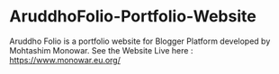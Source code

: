 # AruddhoFolio-Portfolio-Website
Aruddho Folio is a portfolio website for Blogger Platform developed by Mohtashim Monowar. See the Website Live here : https://www.monowar.eu.org/

